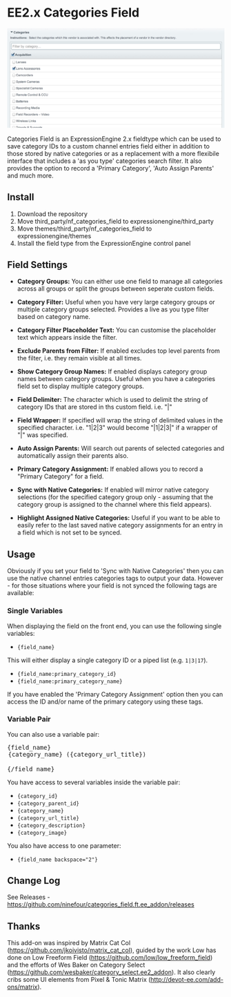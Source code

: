 EE2.x Categories Field
======================

![Categories Field](/images/nf_categories_field.png?raw=true "Categories Field")

Categories Field is an ExpressionEngine 2.x fieldtype which can be used to save category IDs to a custom channel entries field either in addition to those stored by native categories or as a replacement with a more flexibile interface that includes a 'as you type' categories search filter. It also provides the option to record a 'Primary Category', 'Auto Assign Parents' and much more.

Install
-------

1. Download the repository
2. Move third\_party/nf\_categories\_field to expressionengine/third\_party
3. Move themes/third\_party/nf\_categories\_field to expressionengine/themes
4. Install the field type from the ExpressionEngine control panel

Field Settings
--------------

- **Category Groups:** You can either use one field to manage all categories across all groups or split the groups between seperate custom fields.

- **Category Filter:** Useful when you have very large category groups or multiple category groups selected. Provides a live as you type filter based on category name.

- **Category Filter Placeholder Text:** You can customise the placeholder text which appears inside the filter.

- **Exclude Parents from Filter:** If enabled excludes top level parents from the filter, i.e. they remain visible at all times.

- **Show Category Group Names:** If enabled displays category group names between category groups. Useful when you have a categories field set to display multiple category groups.

- **Field Delimiter:** The character which is used to delimit the string of category IDs that are stored in ths custom field. i.e. "|"

- **Field Wrapper:** If specified will wrap the string of delimited values in the specified character. i.e. "1|2|3" would become "|1|2|3|" if a wrapper of "|" was specified.

- **Auto Assign Parents:** Will search out parents of selected categories and automatically assign their parents also.

- **Primary Category Assignment:** If enabled allows you to record a "Primary Category" for a field.

- **Sync with Native Categories:** If enabled will mirror native category selections (for the specified category group only - assuming that the category group is assigned to the channel where this field appears).

- **Highlight Assigned Native Categories:** Useful if you want to be able to easily refer to the last saved native category assignments for an entry in a field which is not set to be synced.

Usage
-----

Obviously if you set your field to 'Sync with Native Categories' then you can use the native channel entries categories tags to output your data. However - for those situations where your field is not synced the following tags are available:

### Single Variables

When displaying the field on the front end, you can use the following single variables:

- `{field_name}`

This will either display a single category ID or a piped list (e.g. `1|3|17`).

- `{field_name:primary_category_id}`
- `{field_name:primary_category_name}`
  
If you have enabled the 'Primary Category Assignment' option then you can access the ID and/or name of the primary category using these tags.

### Variable Pair

You can also use a variable pair:

<pre>{field_name}
<option val="{category_id}">{category_name} ({category_url_title})</option>
{/field_name}</pre>

You have access to several variables inside the variable pair:

- `{category_id}`
- `{category_parent_id}`
- `{category_name}`
- `{category_url_title}`
- `{category_description}`
- `{category_image}`

You also have access to one parameter:

- `{field_name backspace="2"}`

Change Log
----------

See Releases - https://github.com/ninefour/categories_field.ft.ee_addon/releases

Thanks
------

This add-on was inspired by Matrix Cat Col (https://github.com/jkoivisto/matrix_cat_col), guided by the work Low has done on Low Freeform Field (https://github.com/low/low_freeform_field) and the efforts of Wes Baker on Category Select (https://github.com/wesbaker/category_select.ee2_addon). It also clearly cribs some UI elements from Pixel & Tonic Matrix (http://devot-ee.com/add-ons/matrix).
